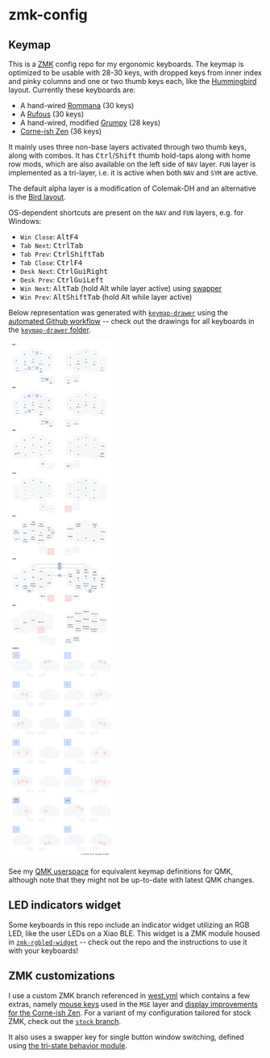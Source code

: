 # zmk-config

## Keymap

This is a [ZMK](https://zmk.dev) config repo for my ergonomic keyboards.
The keymap is optimized to be usable with 28-30 keys, with dropped keys from inner index and pinky columns and one or two thumb keys each, like the [Hummingbird](https://github.com/PJE66/hummingbird) layout.
Currently these keyboards are:
- A hand-wired [Rommana](https://github.com/AlaaSaadAbdo/Rommana) (30 keys)
- A [Rufous](https://github.com/jcmkk3/trochilidae#rufous) (30 keys)
- A hand-wired, modified [Grumpy](https://github.com/caksoylar/Grumpy/tree/hummingbird-pinky) (28 keys)
- [Corne-ish Zen](https://lowprokb.ca/products/corne-ish-zen) (36 keys)

It mainly uses three non-base layers activated through two thumb keys, along with combos. It has <kbd>Ctrl</kbd>/<kbd>Shift</kbd> thumb hold-taps along with home row mods, which are also available on the left side of `NAV` layer.
`FUN` layer is implemented as a tri-layer, i.e. it is active when both `NAV` and `SYM` are active.

The default alpha layer is a modification of Colemak-DH and an alternative is the [Bird layout](https://github.com/jcmkk3/bird-layout).

OS-dependent shortcuts are present on the `NAV` and `FUN` layers, e.g. for Windows:
- `Win Close`: <kbd>Alt</kbd><kbd>F4</kbdy>
- `Tab Next`: <kbd>Ctrl</kbd><kbd>Tab</kbd>
- `Tab Prev`: <kbd>Ctrl</kbd><kbd>Shift</kbd><kbd>Tab</kbd>
- `Tab Close`: <kbd>Ctrl</kbd><kbd>F4</kbd>
- `Desk Next`: <kbd>Ctrl</kbd><kbd>Gui</kbd><kbd>Right</kbd>
- `Desk Prev`: <kbd>Ctrl</kbd><kbd>Gui</kbd><kbd>Left</kbd>
- `Win Next`: <kbd>Alt</kbd><kbd>Tab</kbd> (hold Alt while layer active) using [swapper](#zmk-customizations)
- `Win Prev`: <kbd>Alt</kbd><kbd>Shift</kbd><kbd>Tab</kbd> (hold Alt while layer active)

Below representation was generated with [`keymap-drawer`](https://github.com/caksoylar/keymap-drawer) using the [automated Github workflow](https://github.com/caksoylar/keymap-drawer/tree/main#setting-up-an-automated-drawing-workflow)
-- check out the drawings for all keyboards in the [`keymap-drawer` folder](keymap-drawer/).

![Keymap Representation](./keymap-drawer/hummingbird.svg?raw=true "Keymap Representation")

See my [QMK userspace](https://github.com/caksoylar/qmk_userspace/) for equivalent keymap definitions for QMK, although note that they might not be up-to-date with latest QMK changes.

## LED indicators widget

Some keyboards in this repo include an indicator widget utilizing an RGB LED, like the user LEDs on a Xiao BLE.
This widget is a ZMK module housed in [`zmk-rgbled-widget`](https://github.com/caksoylar/zmk-rgbled-widget) -- check out the repo and the instructions to use it with your keyboards!

## ZMK customizations

I use a custom ZMK branch referenced in [west.yml](config/west.yml) which contains a few extras, namely [mouse keys](https://github.com/zmkfirmware/zmk/pull/2027) used in the `MSE` layer and [display improvements for the Corne-ish Zen](https://gist.github.com/caksoylar/c411313990978e1903c244f03039187a).
For a variant of my configuration tailored for stock ZMK, check out the [`stock` branch](https://github.com/caksoylar/zmk-config/tree/stock).

It also uses a swapper key for single button window switching, defined using [the tri-state behavior module](https://github.com/caksoylar/zmk-tri-state).
